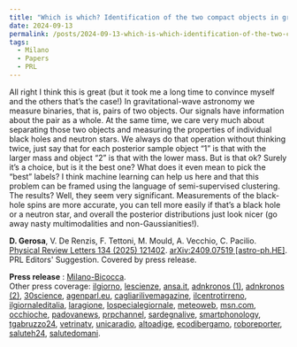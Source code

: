 ```yaml
---
title: "Which is which? Identification of the two compact objects in gravitational-wave binaries"
date: 2024-09-13
permalink: /posts/2024-09-13-which-is-which-identification-of-the-two-compact-objects-in-gravitational-wave-binaries
tags:
  - Milano
  - Papers
  - PRL
---
```


All right I think this is great (but it took me a long time to convince myself and the others that’s the case!) In gravitational-wave astronomy we measure binaries, that is, pairs of two objects. Our signals have information about the pair as a whole. At the same time, we care very much about separating those two objects and measuring the properties of individual black holes and neutron stars. We always do that operation without thinking twice, just say that for each posterior sample object “1” is that with the larger mass and object “2” is that with the lower mass. But is that ok? Surely it’s a choice, but is it the best one? What does it even mean to pick the “best” labels? I think machine learning can help us here and that this problem can be framed using the language of semi-supervised clustering. The results? Well, they seem very significant. Measurements of the black-hole spins are more accurate, you can tell more easily if that’s a black hole or a neutron star, and overall the posterior distributions just look nicer (go away nasty multimodalities and non-Gaussianities!). 


**D. Gerosa**, V. De Renzis, F. Tettoni, M. Mould, A. Vecchio, C. Pacilio.\
[Physical Review Letters 134 (2025) 121402](https://journals.aps.org/prl/abstract/10.1103/PhysRevLett.134.121402). [arXiv:2409.07519 [astro-ph.HE]](https://arxiv.org/abs/2409.07519).\
PRL Editors' Suggestion. Covered by press release.

**Press release** : [Milano-Bicocca](<https://www.unimib.it/news/distinguere-buchi-neri-sara-piu-facile-grazie-nuovo-metodo-basato-sullintelligenza-artificiale>).  
Other press coverage: [ilgiorno](<https://www.ilgiorno.it/milano/cronaca/buchi-neri-ai-bicocca-utm1l4vj>), [lescienze](<https://www.lescienze.it/comunicati-stampa/2025/03/31/news/distinguere_buchi_neri_intelligenza_artificiale-18808890/>), [ansa.it](<https://www.ansa.it/canale_scienza/notizie/spazio_astronomia/2025/04/06/piu-facile-distinguere-buchi-neri-e-stelle-di-neutroni-con-lia_34bd0369-a02b-4d65-8739-3ba8f3fd1e10.html>), [adnkronos (1)](<https://www.adnkronos.com/immediapress/distinguere-i-buchi-neri-sara-piu-facile-grazie-a-un-nuovo-metodo-basato-sullintelligenza-artificiale-sviluppato-dalluniversita-di-milano-bicocca_6NKOPBl7LcbcCeYcUXCHxy#google_vignette>), [adnkronos (2)](<https://adnkronos.money.it/Distinguere-i-buchi-neri-sara-piu-facile-grazie-a-un-nuovo-metodo-basato-sull>), [30science](<https://30science.com/2025/03/news/spazio-nuovo-metodo-con-ia-rivoluzione-ricerca-su-buchi-neri-e-stelle-neutroni/>), [agenparl.eu](<https://agenparl.eu/2025/03/31/distinguere-i-buchi-neri-sara-piu-facile-grazie-a-un-nuovo-metodo-basato-sullintelligenza-artificiale-sviluppato-dalluniversita-di-milano-bicocca/>), [cagliarilivemagazine](<https://www.cagliarilivemagazine.it/distinguere-i-buchi-neri-sara-piu-facile-grazie-a-un-nuovo-metodo-basato-sullintelligenza-artificiale-sviluppato-dalluniversita-di-milano-bicocca>), [ilcentrotirreno](<https://ilcentrotirreno.it/sito/immediapress/211333-distinguere-i-buchi-neri-sara-piu-facile-grazie-a-un-nuovo-metodo-basato-sull-intelligenza-artificiale-sviluppato-dall-universita-di-milano-bicocca.html>), [ilgiornaleditalia](<https://www.ilgiornaleditalia.it/news/comunicati/694781/distinguere-i-buchi-neri-sara-piu-facile-grazie-a-un-nuovo-metodo-basato-sull-intelligenza-artificiale-sviluppato-dalluniversita-di-milano-bicocca.html>), [laragione](<https://laragione.eu/adnkronos/comunicati/distinguere-i-buchi-neri-sara-piu-facile-grazie-a-un-nuovo-metodo-basato-sullintelligenza-artificiale-sviluppato-dalluniversita-di-milano-bicocca/>), [lospecialegiornale](<https://www.lospecialegiornale.it/2025/03/31/distinguere-i-buchi-neri-sara-piu-facile-grazie-a-un-nuovo-metodo-basato-sullintelligenza-artificiale-sviluppato-dalluniversita-di-milano-bicocca/>), [meteoweb](<https://www.meteoweb.eu/2025/03/distinguere-buchi-neri-piu-facile-grazie-intelligenza-artificiale/1001768991/>), [msn.com](<https://www.msn.com/it-it/notizie/tecnologiaescienza/distinguere-i-buchi-neri-sar%C3%A0-pi%C3%B9-facile-grazie-a-un-nuovo-metodo-basato-sull-intelligenza-artificiale-sviluppato-dall-universit%C3%A0-di-milano-bicocca/ar-AA1BZmXX>), [occhioche](<https://sport.occhioche.it/distinguere-i-buchi-neri-sara-piu-facile-grazie-a-un-nuovo-metodo-basato-sullintelligenza-artificiale-sviluppato-dalluniversita-di-milano-bicocca/>), [padovanews](<https://www.padovanews.it/2025/04/01/distinguere-i-buchi-neri-sara-piu-facile-grazie-a-un-nuovo-metodo-basato-sullintelligenza-artificiale-sviluppato-dalluniversita-di-milano-bicocca/>), [prpchannel](<https://www.prpchannel.com/distinguere-i-buchi-neri-sara-piu-facile-grazie-a-un-nuovo-metodo-basato-sullintelligenza-artificiale-sviluppato-dalluniversita-di-milano-bicocca/>), [sardegnalive](<https://www.sardegnalive.net/adnkronos/distinguere-i-buchi-neri-sara-piu-facile-grazie-a-un-nuovo-metodo-basato-sullintelligenza-artificiale-c3ip91er>), [smartphonology](<https://www.smartphonology.it/buchi-neri-e-ai-un-nuovo-metodo-italiano-per-lanalisi-delle-onde-gravitazionali/#google_vignette>), [tgabruzzo24](<https://www.tgabruzzo24.com/news-nazionali/distinguere-i-buchi-neri-sara-piu-facile-grazie-a-un-nuovo-metodo-basato-sullintelligenza-artificiale-sviluppato-dalluniversita-di-milano-bicocca/>), [vetrinatv](<https://www.vetrinatv.it/distinguere-i-buchi-neri-sara-piu-facile-grazie-a-un-nuovo-metodo-basato-sullintelligenza-artificiale-sviluppato-dalluniversita-di-milano-bicocca/>), [unicaradio](<https://www.unicaradio.it/blog/2025/04/01/lintelligenza-artificiale-svela-i-segreti-dei-buchi-neri/>), [altoadige](<https://www.altoadige.it/scienza-e-tecnica/pi%C3%B9-facile-distinguere-buchi-neri-e-stelle-di-neutroni-con-l-ia-1.4043045>), [ecodibergamo](<https://www.ecodibergamo.it/stories/premium/scienza-e-tecnologia/piu-facile-distinguere-buchi-neri-stelle-neutroni-lia-o_2954981_11/>), [roboreporter](<https://roboreporter.it/2025/04/10/rivoluzione-nellastrofisica-lintelligenza-artificiale-svela-i-segreti-di-buchi-neri-e-stelle-di-neutroni/>), [saluteh24](<https://www.saluteh24.com/il_weblog_di_antonio/2025/04/ricerca-piu-facile-distinguere-i-buchi-neri-con-l-intelligenza-artificiale-metodo-bicocca-milano.html>), [salutedomani](<https://www.salutedomani.com/2025/04/10/ricerca-piu-facile-distinguere-i-buchi-neri-con-lintelligenza-artificiale-metodo-bicocca-milano/>).